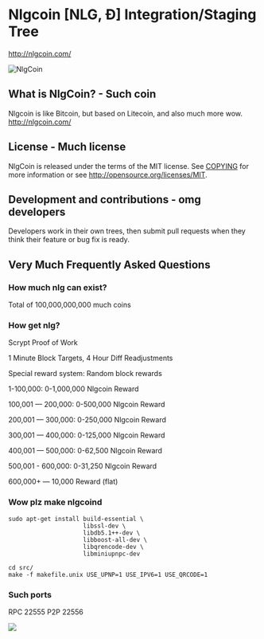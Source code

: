 # Nlgcoin [NLG, Ð] Integration/Staging Tree
http://nlgcoin.com/

![NlgCoin](http://static.tumblr.com/ppdj5y9/Ae9mxmxtp/300coin.png)

## What is NlgCoin? - Such coin
Nlgcoin is like Bitcoin, but based on Litecoin, and also much more wow.
http://nlgcoin.com/

## License - Much license
NlgCoin is released under the terms of the MIT license. See [COPYING](COPYING)
for more information or see http://opensource.org/licenses/MIT.

## Development and contributions - omg developers
Developers work in their own trees, then submit pull requests when they think
their feature or bug fix is ready.

## Very Much Frequently Asked Questions

### How much nlg can exist?
Total of 100,000,000,000 much coins

### How get nlg?
Scrypt Proof of Work

1 Minute Block Targets, 4 Hour Diff Readjustments

Special reward system: Random block rewards

1-100,000: 0-1,000,000 Nlgcoin Reward

100,001 — 200,000: 0-500,000 Nlgcoin Reward

200,001 — 300,000: 0-250,000 Nlgcoin Reward

300,001 — 400,000: 0-125,000 Nlgcoin Reward

400,001 — 500,000: 0-62,500 Nlgcoin Reward

500,001 - 600,000: 0-31,250 Nlgcoin Reward

600,000+ — 10,000 Reward (flat)

### Wow plz make nlgcoind

    sudo apt-get install build-essential \
                         libssl-dev \
                         libdb5.1++-dev \
                         libboost-all-dev \
                         libqrencode-dev \
                         libminiupnpc-dev

    cd src/
    make -f makefile.unix USE_UPNP=1 USE_IPV6=1 USE_QRCODE=1

### Such ports
RPC 22555
P2P 22556

![](http://nlgsay.com/wow//////such/coin)
